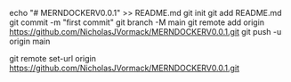 

echo "# MERNDOCKERV0.0.1" >> README.md
git init
git add README.md
git commit -m "first commit"
git branch -M main
git remote add origin https://github.com/NicholasJVormack/MERNDOCKERV0.0.1.git
git push -u origin main

git remote set-url origin https://github.com/NicholasJVormack/MERNDOCKERV0.0.1.git